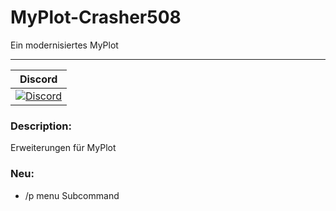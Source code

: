 # MyPlot-Crasher508
Ein modernisiertes MyPlot

---
| Discord |
| :-----: |
[![Discord](https://img.shields.io/badge/chat-on%20discord-7289da.svg)](https://discord.gg/s6H8HjQ) |

### Description:
Erweiterungen für MyPlot

### Neu:
- /p menu Subcommand
